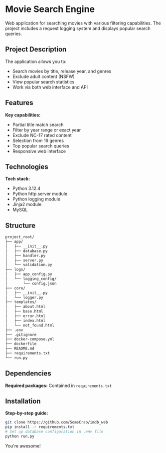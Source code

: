 # Movie Search Engine

Web application for searching movies with various filtering capabilities.
The project includes a request logging system and displays popular search queries.

## Project Description

The application allows you to:
- Search movies by title, release year, and genres
- Exclude adult content (NSFW)
- View popular search statistics
- Work via both web interface and API

## Features

**Key capabilities:**
- Partial title match search
- Filter by year range or exact year
- Exclude NC-17 rated content
- Selection from 16 genres
- Top popular search queries
- Responsive web interface

## Technologies

**Tech stack:**
- Python 3.12.4
- Python http.server module
- Python logging module
- Jinja2 module
- MySQL


## Structure

```bash
project_root/
├── app/
│   ├── __init__.py
│   ├── database.py
│   ├── handler.py
│   ├── server.py
│   └── validation.py
├── logs/
│   ├── app_config.py
│   └── logging_config/
│       └── config.json
├── core/
│   ├── __init__.py
│   └── logger.py
├── templates/
│   ├── about.html
│   ├── base.html
│   ├── error.html
│   ├── index.html
│   └── not_found.html
├── .env
├── .gitignore
├── docker-compose.yml
├── dockerfile
├── README.md
├── requirements.txt
└── run.py
```

## Dependencies

**Required packages:**
Contained in `requirements.txt`

## Installation

**Step-by-step guide:**
```bash
git clone https://github.com/SomeCrab/imdb_web
pip install -r requirements.txt
# Set up database configuration in .env file
python run.py
```
You're awesome!
